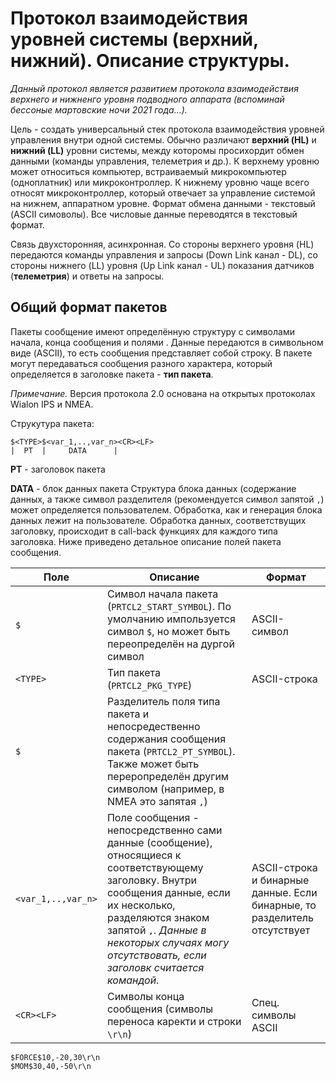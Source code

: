 # Протокол взаимодействия уровней системы (верхний, нижний). Описание структуры.

*Данный протокол является развитием протокола взаимодействия верхнего и нижненго уровня подводного аппарата (вспоминай бессоные мартовские ночи 2021 года...).* 

Цель - создать универсальный стек протокола взаимодействия уровней управления внутри одной системы. Обычно различают **верхний (HL)** и **нижний (LL)** уровни системы, между которомы просихордит обмен данными (команды управления, телеметрия и др.). К верхнему уровню может относиться компьютер, встраиваемый микрокомпьютер (одноплатник) или микроконтроллер. К нижнему уровню чаще всего относят микроконтроллер, который отвечает за управление системой на нижнем, аппаратном уровне. Формат обмена данными - текстовый (ASCII симоволы). Все числовые данные переводятся в текстовый формат.

Связь двухсторонняя, асинхронная. Со стороны верхнего уровня (HL) передаются команды управления и запросы (Down Link канал - DL), со стороны нижнего (LL) уровня (Up Link канал - UL) показания датчиков (**телеметрия**) и ответы на запросы.

## Общий формат пакетов

Пакеты сообщение имеют определённую структуру с символами начала, конца сообщения и полями . Данные передаются в символьном виде (ASCII), то есть сообщения представляет собой строку. В пакете могут передаваться сообщения разного характера, который определяется в заголовке пакета - **тип пакета**.

*Примечание.* Версия протокола 2.0 основана на открытых протоколах Wialon IPS и NMEA.

Струкутура пакета:

```
$<TYPE>$<var_1,..,var_n><CR><LF>
|  PT  |     DATA      |
```

**PT** - заголовок пакета

**DATA** - блок данных пакета
Структура блока данных (содержание данных, а также символ разделителя (рекомендуется символ запятой `,`) может определяется пользователем. Обработка, как и генерация блока данных лежит на пользователе. Обработка данных, соответствущих заголовку, происходит в call-back функциях для каждого типа заголовка. 
Ниже приведено детальное описание полей пакета сообщения.

Поле | Описание | Формат
-----|----------|--
`$` | Символ начала пакета (`PRTCL2_START_SYMBOL`). По умолчанию импользуется символ `$`, но может быть переопределён на дургой символ | ASCII-символ
`<TYPE>` | Тип пакета (`PRTCL2_PKG_TYPE`) | ASCII-строка
`$` | Разделитель поля типа пакета и непосредественно содержания сообщения пакета (`PRTCL2_PT_SYMBOL`). Также может быть переропределён другим символом (например, в NMEA это запятая `,`) |
`<var_1,..,var_n>`| Поле сообщения - непосредственно сами данные (сообщение), относящиеся к соответствующему заголовку. Внутри сообщения данные, если их несколько, разделяются знаком запятой `,`. *Данные в некоторых случаях могу отсутствовать, если заголовк считается командой*. | ASCII-строка и бинарные данные. Если бинарные, то разделитель отсутствует
`<CR><LF>`| Символы конца сообщения (символы переноса каректи и строки `\r\n`) | Спец. символы ASCII

```
$FORCE$10,-20,30\r\n
$MOM$30,40,-50\r\n
```

